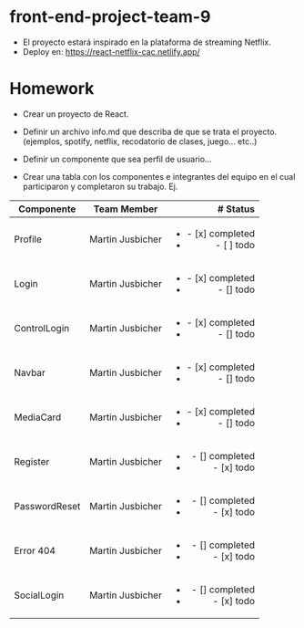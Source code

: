 # front-end-project-team-9

* El proyecto estará inspirado en la plataforma de streaming Netflix.
* Deploy en: https://react-netflix-cac.netlify.app/

# Homework

* Crear un proyecto de React.
* Definir un archivo info.md que describa de que se trata el proyecto.  (ejemplos, spotify, netflix, recodatorio de clases, juego... etc..)
* Definir un componente que sea perfil de usuario... 

* Crear una tabla con los componentes e integrantes del equipo en el cual participaron y completaron su trabajo.
Ej.

| Componente         | Team Member | # Status |
|--------------|:-----:|-----------:|
| Profile |  Martin Jusbicher | <ul><li>- [x] completed</li><li>- [ ] todo</li></ul> |
| Login   |  Martin Jusbicher | <ul><li>- [x] completed</li><li>- [] todo</li></ul>   |
| ControlLogin |  Martin Jusbicher | <ul><li>- [x] completed</li><li>- [] todo</li></ul>   |
| Navbar  |  Martin Jusbicher | <ul><li>- [x] completed</li><li>- [] todo</li></ul>   |
| MediaCard  |  Martin Jusbicher | <ul><li>- [x] completed</li><li>- [] todo</li></ul>   |
| Register  |  Martin Jusbicher | <ul><li>- [] completed</li><li>- [x] todo</li></ul>   |
| PasswordReset |  Martin Jusbicher | <ul><li>- [] completed</li><li>- [x] todo</li></ul>   |
| Error 404   |  Martin Jusbicher | <ul><li>- [] completed</li><li>- [x] todo</li></ul>   |
| SocialLogin|  Martin Jusbicher | <ul><li>- [] completed</li><li>- [x] todo</li></ul>   |
